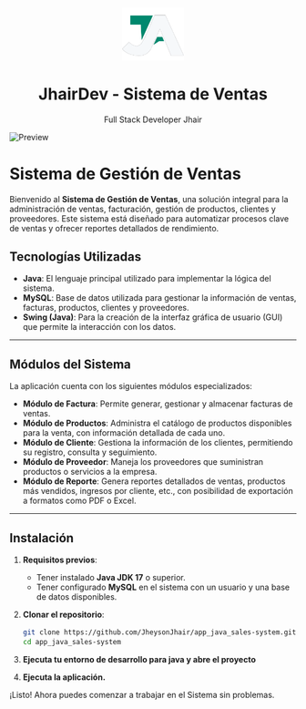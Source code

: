 <div align="center">
    <a href="https://github.com/JheysonJhair/app_java_sales-system">
      <img src="public/Logo.png" width="108px" />
    </a>
    <h1>JhairDev - Sistema de Ventas</h1>
    <p align="center">
        Full Stack Developer Jhair
    </p>
</div>

![Preview](public/preview.png)

# Sistema de Gestión de Ventas

Bienvenido al **Sistema de Gestión de Ventas**, una solución integral para la administración de ventas, facturación, gestión de productos, clientes y proveedores. Este sistema está diseñado para automatizar procesos clave de ventas y ofrecer reportes detallados de rendimiento.

## Tecnologías Utilizadas

- **Java**: El lenguaje principal utilizado para implementar la lógica del sistema.
- **MySQL**: Base de datos utilizada para gestionar la información de ventas, facturas, productos, clientes y proveedores.
- **Swing (Java)**: Para la creación de la interfaz gráfica de usuario (GUI) que permite la interacción con los datos.

---

## Módulos del Sistema

La aplicación cuenta con los siguientes módulos especializados:

- **Módulo de Factura**: Permite generar, gestionar y almacenar facturas de ventas.
- **Módulo de Productos**: Administra el catálogo de productos disponibles para la venta, con información detallada de cada uno.
- **Módulo de Cliente**: Gestiona la información de los clientes, permitiendo su registro, consulta y seguimiento.
- **Módulo de Proveedor**: Maneja los proveedores que suministran productos o servicios a la empresa.
- **Módulo de Reporte**: Genera reportes detallados de ventas, productos más vendidos, ingresos por cliente, etc., con posibilidad de exportación a formatos como PDF o Excel.

---

## Instalación

1. **Requisitos previos**:
   - Tener instalado **Java JDK 17** o superior.
   - Tener configurado **MySQL** en el sistema con un usuario y una base de datos disponibles.

2. **Clonar el repositorio**:
   ```bash
   git clone https://github.com/JheysonJhair/app_java_sales-system.git
   cd app_java_sales-system

3. **Ejecuta tu entorno de desarrollo para java y abre el proyecto**

4. **Ejecuta la aplicación.**

¡Listo! Ahora puedes comenzar a trabajar en el Sistema sin problemas.
